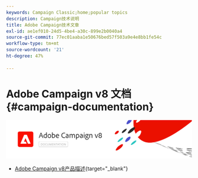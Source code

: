 ```yaml
---
keywords: Campaign Classic;home;popular topics
description: Campaign技术说明
title: Adobe Campaign技术文章
exl-id: ae1ef010-24d5-4be4-a30c-899e2b0040a4
source-git-commit: 77ec01aaba1e50676bed57f503a9e4e8bb1fe54c
workflow-type: tm+mt
source-wordcount: '21'
ht-degree: 47%

---
```


# Adobe Campaign v8 文档 {#campaign-documentation}

![](assets/banner-documentationv8.png)

* [Adobe Campaign v8产品描述](https://helpx.adobe.com/cn/legal/product-descriptions/adobe-campaign-managed-cloud-services.html){target="_blank"}
